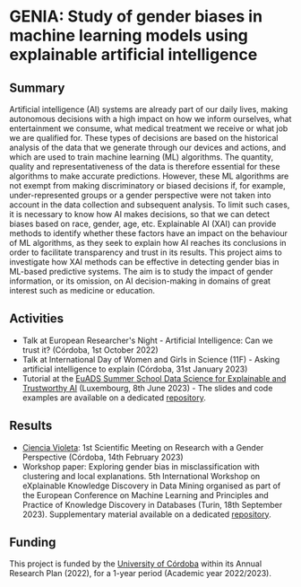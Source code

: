 # GENIA: Study of gender biases in machine learning models using explainable artificial intelligence

## Summary

Artificial intelligence (AI) systems are already part of our daily lives, making autonomous decisions with a high impact on how we inform ourselves, what entertainment we consume, what medical treatment we receive or what job we are qualified for. These types of decisions are based on the historical analysis of the data that we generate through our devices and actions, and which are used to train machine learning (ML) algorithms. The quantity, quality and representativeness of the data is therefore essential for these algorithms to make accurate predictions. However, these ML algorithms are not exempt from making discriminatory or biased decisions if, for example, under-represented groups or a gender perspective were not taken into account in the data collection and subsequent analysis. To limit such cases, it is necessary to know how AI makes decisions, so that we can detect biases based on race, gender, age, etc. Explainable AI (XAI) can provide methods to identify whether these factors have an impact on the behaviour of ML algorithms, as they seek to explain how AI reaches its conclusions in order to facilitate transparency and trust in its results. This project aims to investigate how XAI methods can be effective in detecting gender bias in ML-based predictive systems. The aim is to study the impact of gender information, or its omission, on AI decision-making in domains of great interest such as medicine or education.

## Activities

- Talk at European Researcher's Night - Artificial Intelligence: Can we trust it? (Córdoba, 1st October 2022)
- Talk at International Day of Women and Girls in Science (11F) - Asking artificial intelligence to explain (Córdoba, 31st January 2023)
- Tutorial at the [EuADS Summer School Data Science for Explainable and Trustworthy AI](https://www.euads.org/fjkdlasjdiglsmdgkcxjhvckh/euads-summer-school-913/) (Luxembourg, 8th June 2023) - The slides and code examples are available on a dedicated [repository](https://github.com/aurorarq/euads-genderbias).

## Results

- [Ciencia Violeta](https://github.com/aurorarq/genia/tree/main/uco-cienciavioleta): 1st Scientific Meeting on Research with a Gender Perspective (Córdoba, 14th February 2023)
- Workshop paper: Exploring gender bias in misclassification with clustering and local explanations. 5th International Workshop on eXplainable Knowledge Discovery in Data Mining organised as part of the European Conference on Machine Learning and Principles and Practice of Knowledge Discovery in Databases (Turin, 18th September 2023). Supplementary material available on a dedicated [repository](https://github.com/aurorarq/xkdd23-genderbias).

## Funding

This project is funded by the [University of Córdoba](https://www.uco.es/) within its Annual Research Plan (2022), for a 1-year period (Academic year 2022/2023).
